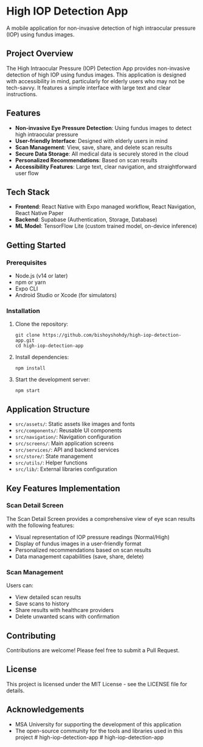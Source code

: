 # High IOP Detection App

A mobile application for non-invasive detection of high intraocular pressure (IOP) using fundus images.

## Project Overview

The High Intraocular Pressure (IOP) Detection App provides non-invasive detection of high IOP using fundus images. This application is designed with accessibility in mind, particularly for elderly users who may not be tech-savvy. It features a simple interface with large text and clear instructions.

## Features

- **Non-invasive Eye Pressure Detection**: Using fundus images to detect high intraocular pressure
- **User-friendly Interface**: Designed with elderly users in mind
- **Scan Management**: View, save, share, and delete scan results
- **Secure Data Storage**: All medical data is securely stored in the cloud
- **Personalized Recommendations**: Based on scan results
- **Accessibility Features**: Large text, clear navigation, and straightforward user flow

## Tech Stack

- **Frontend**: React Native with Expo managed workflow, React Navigation, React Native Paper
- **Backend**: Supabase (Authentication, Storage, Database)
- **ML Model**: TensorFlow Lite (custom trained model, on-device inference)

## Getting Started

### Prerequisites

- Node.js (v14 or later)
- npm or yarn
- Expo CLI
- Android Studio or Xcode (for simulators)

### Installation

1. Clone the repository:
   ```
   git clone https://github.com/bishoyshohdy/high-iop-detection-app.git
   cd high-iop-detection-app
   ```

2. Install dependencies:
   ```
   npm install
   ```

3. Start the development server:
   ```
   npm start
   ```

## Application Structure

- `src/assets/`: Static assets like images and fonts
- `src/components/`: Reusable UI components
- `src/navigation/`: Navigation configuration
- `src/screens/`: Main application screens
- `src/services/`: API and backend services
- `src/store/`: State management
- `src/utils/`: Helper functions
- `src/lib/`: External libraries configuration

## Key Features Implementation

### Scan Detail Screen

The Scan Detail Screen provides a comprehensive view of eye scan results with the following features:

- Visual representation of IOP pressure readings (Normal/High)
- Display of fundus images in a user-friendly format
- Personalized recommendations based on scan results
- Data management capabilities (save, share, delete)

### Scan Management

Users can:
- View detailed scan results
- Save scans to history
- Share results with healthcare providers
- Delete unwanted scans with confirmation

## Contributing

Contributions are welcome! Please feel free to submit a Pull Request.

## License

This project is licensed under the MIT License - see the LICENSE file for details.

## Acknowledgements

- MSA University for supporting the development of this application
- The open-source community for the tools and libraries used in this project
#   h i g h - i o p - d e t e c t i o n - a p p  
 #   h i g h - i o p - d e t e c t i o n - a p p  
 